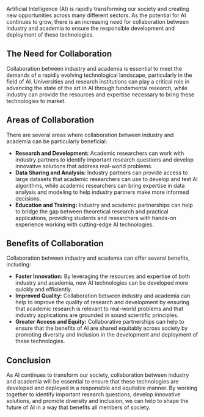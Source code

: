 
Artificial Intelligence (AI) is rapidly transforming our society and creating new opportunities across many different sectors. As the potential for AI continues to grow, there is an increasing need for collaboration between industry and academia to ensure the responsible development and deployment of these technologies.

The Need for Collaboration
--------------------------

Collaboration between industry and academia is essential to meet the demands of a rapidly evolving technological landscape, particularly in the field of AI. Universities and research institutions can play a critical role in advancing the state of the art in AI through fundamental research, while industry can provide the resources and expertise necessary to bring these technologies to market.

Areas of Collaboration
----------------------

There are several areas where collaboration between industry and academia can be particularly beneficial:

* **Research and Development:** Academic researchers can work with industry partners to identify important research questions and develop innovative solutions that address real-world problems.
* **Data Sharing and Analysis:** Industry partners can provide access to large datasets that academic researchers can use to develop and test AI algorithms, while academic researchers can bring expertise in data analysis and modeling to help industry partners make more informed decisions.
* **Education and Training:** Industry and academic partnerships can help to bridge the gap between theoretical research and practical applications, providing students and researchers with hands-on experience working with cutting-edge AI technologies.

Benefits of Collaboration
-------------------------

Collaboration between industry and academia can offer several benefits, including:

* **Faster Innovation:** By leveraging the resources and expertise of both industry and academia, new AI technologies can be developed more quickly and efficiently.
* **Improved Quality:** Collaboration between industry and academia can help to improve the quality of research and development by ensuring that academic research is relevant to real-world problems and that industry applications are grounded in sound scientific principles.
* **Greater Access and Equity:** Collaborative partnerships can help to ensure that the benefits of AI are shared equitably across society by promoting diversity and inclusion in the development and deployment of these technologies.

Conclusion
----------

As AI continues to transform our society, collaboration between industry and academia will be essential to ensure that these technologies are developed and deployed in a responsible and equitable manner. By working together to identify important research questions, develop innovative solutions, and promote diversity and inclusion, we can help to shape the future of AI in a way that benefits all members of society.
